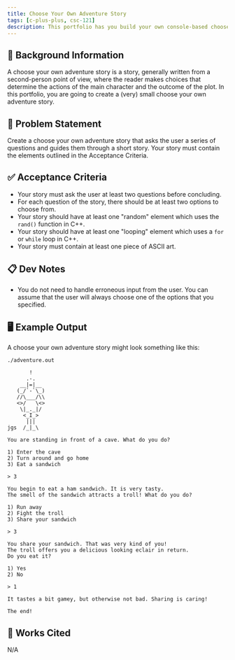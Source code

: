 ```yaml
---
title: Choose Your Own Adventure Story
tags: [c-plus-plus, csc-121]
description: This portfolio has you build your own console-based choose your own adventure story.
---
```


## 🔖 Background Information

A choose your own adventure story is a story, generally written from a second-person point of view, where the reader makes choices that determine the actions of the main character and the outcome of the plot. In this portfolio, you are going to create a (very) small choose your own adventure story.

## 🎯 Problem Statement

Create a choose your own adventure story that asks the user a series of questions and guides them through a short story. Your story must contain the elements outlined in the Acceptance Criteria.

## ✅ Acceptance Criteria

* Your story must ask the user at least two questions before concluding.
* For each question of the story, there should be at least two options to choose from.
* Your story should have at least one "random" element which uses the `rand()` function in C++.
* Your story should have at least one "looping" element which uses a `for` or `while` loop in C++.
* Your story must contain at least one piece of ASCII art.

## 📋 Dev Notes

* You do not need to handle erroneous input from the user. You can assume that the user will always choose one of the options that you specified.

## 🖥️ Example Output

A choose your own adventure story might look something like this:

```text
./adventure.out

       !
      .-.
    __|=|__
   (_/`-`\_)
   //\___/\\
   <>/   \<>
    \|_._|/
     <_I_>
      |||
jgs  /_|_\

You are standing in front of a cave. What do you do?

1) Enter the cave
2) Turn around and go home
3) Eat a sandwich

> 3

You begin to eat a ham sandwich. It is very tasty.
The smell of the sandwich attracts a troll! What do you do?

1) Run away
2) Fight the troll
3) Share your sandwich

> 3

You share your sandwich. That was very kind of you!
The troll offers you a delicious looking eclair in return.
Do you eat it?

1) Yes
2) No

> 1

It tastes a bit gamey, but otherwise not bad. Sharing is caring!

The end!
```

## 📘 Works Cited

N/A
